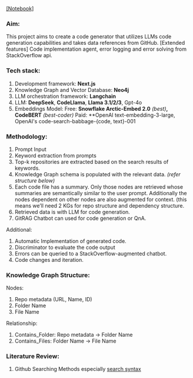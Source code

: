 [[Notebook]](https://colab.research.google.com/drive/1Ss4u542XUhT8eZ3GmyecGPjyi1pRzHHb?usp=sharing)

### Aim:

This project aims to create a code generator that utilizes LLMs code generation capabilities and takes data references from GitHub. 
[Extended features]
Code implementation agent, error logging and error solving from StackOverflow api.

### Tech stack:

1. Development framework: **Next.js**
2. Knowledge Graph and Vector Database: **Neo4j**
3. LLM orchestration framework: **Langchain**
4. LLM: **DeepSeek**, **CodeLlama**, **Llama 3.1/2/3**, Gpt-4o  
5. Embeddings Model: 
Free: **Snowflake Arctic-Embed 2.0** *(best)***, CodeBERT** *(best-coder)* 
Paid: **OpenAI text-embedding-3-large, OpenAI's code-search-babbage-{code, text}-001

### Methodology:

1. Prompt Input
2. Keyword extraction from prompts
3. Top-k repositories are extracted based on the search results of keywords.
4. Knowledge Graph schema is populated with the relevant data. *(refer structure below)*
5. Each code file has a summary. Only those nodes are retrieved whose summaries are semantically similar to the user prompt. Additionally the nodes dependent on other nodes are also augmented for context. (this means we’ll need 2 KGs for repo structure and dependency structure.
6. Retrieved data is with LLM for code generation.
7. GitRAG Chatbot can used for code generation or QnA.

Additional:

1. Automatic Implementation of generated code.
2. Discriminator to evaluate the code output 
3. Errors can be queried to a StackOverflow-augmented chatbot.
4. Code changes and iteration.

### Knowledge Graph Structure:

Nodes: 

1. Repo metadata (URL, Name, ID)
2. Folder Name
3. File Name

Relationship:

1. Contains_Folder: Repo metadata → Folder Name
2. Contains_Files: Folder Name → File Name

### Literature Review:

1. Github Searching Methods especially [search syntax](https://docs.github.com/en/search-github/github-code-search/understanding-github-code-search-syntax)
